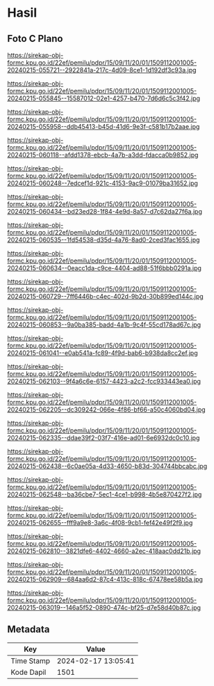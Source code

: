 # Hasil

## Foto C Plano

https://sirekap-obj-formc.kpu.go.id/22ef/pemilu/pdpr/15/09/11/20/01/1509112001005-20240215-055721--2922841a-217c-4d09-8ce1-1d192df3c93a.jpg

https://sirekap-obj-formc.kpu.go.id/22ef/pemilu/pdpr/15/09/11/20/01/1509112001005-20240215-055845--15587012-02e1-4257-b470-7d6d6c5c3f42.jpg

https://sirekap-obj-formc.kpu.go.id/22ef/pemilu/pdpr/15/09/11/20/01/1509112001005-20240215-055958--ddb45413-b45d-41d6-9e3f-c581b17b2aae.jpg

https://sirekap-obj-formc.kpu.go.id/22ef/pemilu/pdpr/15/09/11/20/01/1509112001005-20240215-060118--afdd1378-ebcb-4a7b-a3dd-fdacca0b9852.jpg

https://sirekap-obj-formc.kpu.go.id/22ef/pemilu/pdpr/15/09/11/20/01/1509112001005-20240215-060248--7edcef1d-921c-4153-9ac9-01079ba31652.jpg

https://sirekap-obj-formc.kpu.go.id/22ef/pemilu/pdpr/15/09/11/20/01/1509112001005-20240215-060434--bd23ed28-1f84-4e9d-8a57-d7c62da27f6a.jpg

https://sirekap-obj-formc.kpu.go.id/22ef/pemilu/pdpr/15/09/11/20/01/1509112001005-20240215-060535--1fd54538-d35d-4a76-8ad0-2ced3fac1655.jpg

https://sirekap-obj-formc.kpu.go.id/22ef/pemilu/pdpr/15/09/11/20/01/1509112001005-20240215-060634--0eacc1da-c9ce-4404-ad88-51f6bbb0291a.jpg

https://sirekap-obj-formc.kpu.go.id/22ef/pemilu/pdpr/15/09/11/20/01/1509112001005-20240215-060729--7ff6446b-c4ec-402d-9b2d-30b899ed144c.jpg

https://sirekap-obj-formc.kpu.go.id/22ef/pemilu/pdpr/15/09/11/20/01/1509112001005-20240215-060853--9a0ba385-badd-4a1b-9c4f-55cd178ad67c.jpg

https://sirekap-obj-formc.kpu.go.id/22ef/pemilu/pdpr/15/09/11/20/01/1509112001005-20240215-061041--e0ab541a-fc89-4f9d-bab6-b938da8cc2ef.jpg

https://sirekap-obj-formc.kpu.go.id/22ef/pemilu/pdpr/15/09/11/20/01/1509112001005-20240215-062103--9f4a6c6e-6157-4423-a2c2-fcc933443ea0.jpg

https://sirekap-obj-formc.kpu.go.id/22ef/pemilu/pdpr/15/09/11/20/01/1509112001005-20240215-062205--dc309242-066e-4f86-bf66-a50c4060bd04.jpg

https://sirekap-obj-formc.kpu.go.id/22ef/pemilu/pdpr/15/09/11/20/01/1509112001005-20240215-062335--ddae39f2-03f7-416e-ad01-6e6932dc0c10.jpg

https://sirekap-obj-formc.kpu.go.id/22ef/pemilu/pdpr/15/09/11/20/01/1509112001005-20240215-062438--6c0ae05a-4d33-4650-b83d-304744bbcabc.jpg

https://sirekap-obj-formc.kpu.go.id/22ef/pemilu/pdpr/15/09/11/20/01/1509112001005-20240215-062548--ba36cbe7-5ec1-4ce1-b998-4b5e870427f2.jpg

https://sirekap-obj-formc.kpu.go.id/22ef/pemilu/pdpr/15/09/11/20/01/1509112001005-20240215-062655--fff9a9e8-3a6c-4f08-9cb1-fef42e49f2f9.jpg

https://sirekap-obj-formc.kpu.go.id/22ef/pemilu/pdpr/15/09/11/20/01/1509112001005-20240215-062810--3821dfe6-4402-4660-a2ec-418aac0dd21b.jpg

https://sirekap-obj-formc.kpu.go.id/22ef/pemilu/pdpr/15/09/11/20/01/1509112001005-20240215-062909--684aa6d2-87c4-413c-818c-67478ee58b5a.jpg

https://sirekap-obj-formc.kpu.go.id/22ef/pemilu/pdpr/15/09/11/20/01/1509112001005-20240215-063019--146a5f52-0890-474c-bf25-d7e58d40b87c.jpg


## Metadata

| Key        | Value               |
| ---------- | ------------------- |
| Time Stamp | 2024-02-17 13:05:41 |
| Kode Dapil | 1501                |



